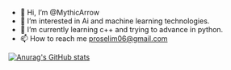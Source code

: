 - 👋 Hi, I’m @MythicArrow
- 👀 I’m interested in Ai and machine learning technologies.
- 🌱 I’m currently learning c++ and trying to advance in python.
- 📫 How to reach me proselim06@gmail.com



[![Anurag's GitHub stats](https://github-readme-stats.vercel.app/api?username=MythicArrow)](https://github.com/anuraghazra/github-readme-stats)



